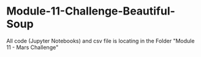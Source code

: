 # Module-11-Challenge-Beautiful-Soup

All code (Jupyter Notebooks) and csv file is locating in the Folder "Module 11 - Mars Challenge"